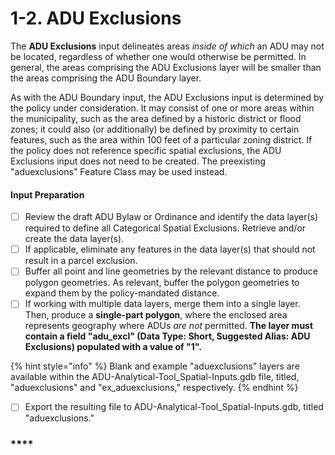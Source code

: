 # 1-2. ADU Exclusions

The **ADU Exclusions** input delineates areas _inside of which_ an ADU may not be located, regardless of whether one would otherwise be permitted. In general, the areas comprising the ADU Exclusions layer will be smaller than the areas comprising the ADU Boundary layer.

As with the ADU Boundary input, the ADU Exclusions input is determined by the policy under consideration. It may consist of one or more areas within the municipality, such as the area defined by a historic district or flood zones; it could also (or additionally) be defined by proximity to certain features, such as the area within 100 feet of a particular zoning district. If the policy does not reference specific spatial exclusions, the ADU Exclusions input does not need to be created. The preexisting "aduexclusions" Feature Class may be used instead.

#### Input Preparation

* [ ] Review the draft ADU Bylaw or Ordinance and identify the data layer(s) required to define all Categorical Spatial Exclusions. Retrieve and/or create the data layer(s).&#x20;
* [ ] If applicable, eliminate any features in the data layer(s) that should not result in a parcel exclusion.
* [ ] Buffer all point and line geometries by the relevant distance to produce polygon geometries. As relevant, buffer the polygon geometries to expand them by the policy-mandated distance.
* [ ] If working with multiple data layers, merge them into a single layer. Then, produce a **single-part polygon**, where the enclosed area represents geography where ADUs _are not_ permitted. **The layer must contain a field "adu\_excl" (Data Type: Short, Suggested Alias: ADU Exclusions) populated with a value of "1".**

{% hint style="info" %}
Blank and example "aduexclusions" layers are available within the ADU-Analytical-Tool\_Spatial-Inputs.gdb file, titled, "aduexclusions" and "ex\_aduexclusions," respectively.
{% endhint %}

* [ ] Export the resulting file to ADU-Analytical-Tool\_Spatial-Inputs.gdb, titled "aduexclusions."

### ****
